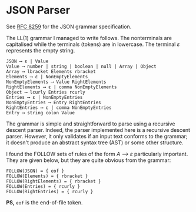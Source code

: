# JSON Parser

See [RFC 8259](https://datatracker.ietf.org/doc/html/rfc8259) for the JSON grammar specification.

The LL(1) grammar I managed to write follows. The nonterminals are capitalised while the terminals (tokens) are in lowercase. The terminal _&epsilon;_ represents the empty string.

```
JSON ⟶ ε | Value
Value ⟶ number | string | boolean | null | Array | Object
Array ⟶ lbracket Elements rbracket
Elements ⟶ ε | NonEmptyElements
NonEmptyElements ⟶ Value RightElements
RightElements ⟶ ε | comma NonEmptyElements
Object ⟶ lcurly Entries rcurly
Entries ⟶ ε | NonEmptyEntries
NonEmptyEntries ⟶ Entry RightEntries
RightEntries ⟶ ε | comma NonEmptyEntries
Entry ⟶ string colon Value
```

The grammar is simple and straightforward to parse using a recursive descent parser. Indeed, the parser implemented here is a recursive descent parser. However, it only validates if an input text conforms to the grammar; it doesn't produce an abstract syntax tree (AST) or some other structure.

I found the FOLLOW sets of rules of the form _A &xrarr; &epsilon;_ particularly important. They are given below, but they are quite obvious from the grammar:

```
FOLLOW(JSON) = { eof }
FOLLOW(Elements) = { rbracket }
FOLLOW(RightElements) = { rbracket }
FOLLOW(Entries) = { rcurly }
FOLLOW(RightEntries) = { rcurly }
```

**PS,** `eof` is the end-of-file token.

